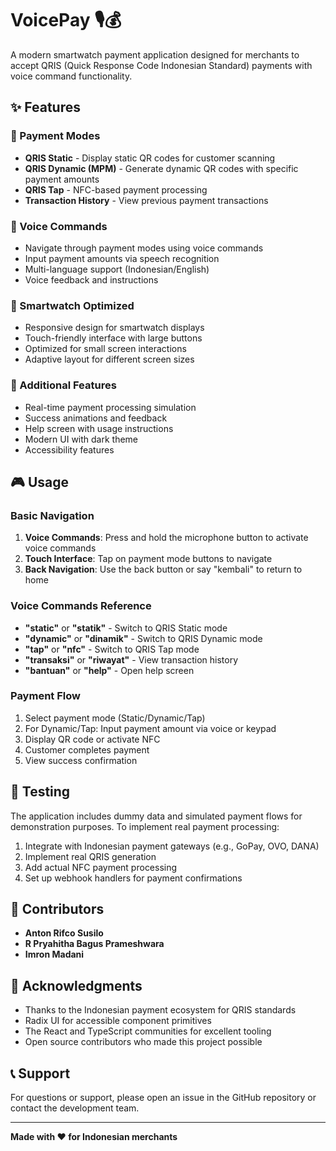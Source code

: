 # VoicePay 🎙️💰

A modern smartwatch payment application designed for merchants to accept QRIS (Quick Response Code Indonesian Standard) payments with voice command functionality.

## ✨ Features

### 🎯 Payment Modes
- **QRIS Static** - Display static QR codes for customer scanning
- **QRIS Dynamic (MPM)** - Generate dynamic QR codes with specific payment amounts
- **QRIS Tap** - NFC-based payment processing
- **Transaction History** - View previous payment transactions

### 🎤 Voice Commands
- Navigate through payment modes using voice commands
- Input payment amounts via speech recognition
- Multi-language support (Indonesian/English)
- Voice feedback and instructions

### 📱 Smartwatch Optimized
- Responsive design for smartwatch displays
- Touch-friendly interface with large buttons
- Optimized for small screen interactions
- Adaptive layout for different screen sizes

### 🔧 Additional Features
- Real-time payment processing simulation
- Success animations and feedback
- Help screen with usage instructions
- Modern UI with dark theme
- Accessibility features

## 🎮 Usage

### Basic Navigation
1. **Voice Commands**: Press and hold the microphone button to activate voice commands
2. **Touch Interface**: Tap on payment mode buttons to navigate
3. **Back Navigation**: Use the back button or say "kembali" to return to home

### Voice Commands Reference
- **"static"** or **"statik"** - Switch to QRIS Static mode
- **"dynamic"** or **"dinamik"** - Switch to QRIS Dynamic mode  
- **"tap"** or **"nfc"** - Switch to QRIS Tap mode
- **"transaksi"** or **"riwayat"** - View transaction history
- **"bantuan"** or **"help"** - Open help screen

### Payment Flow
1. Select payment mode (Static/Dynamic/Tap)
2. For Dynamic/Tap: Input payment amount via voice or keypad
3. Display QR code or activate NFC
4. Customer completes payment
5. View success confirmation


## 🧪 Testing

The application includes dummy data and simulated payment flows for demonstration purposes. To implement real payment processing:

1. Integrate with Indonesian payment gateways (e.g., GoPay, OVO, DANA)
2. Implement real QRIS generation
3. Add actual NFC payment processing
4. Set up webhook handlers for payment confirmations

## 👥 Contributors

- **Anton Rifco Susilo** 
- **R Pryahitha Bagus Prameshwara**  
- **Imron Madani** 

## 🙏 Acknowledgments

- Thanks to the Indonesian payment ecosystem for QRIS standards
- Radix UI for accessible component primitives
- The React and TypeScript communities for excellent tooling
- Open source contributors who made this project possible

## 📞 Support

For questions or support, please open an issue in the GitHub repository or contact the development team.

---

**Made with ❤️ for Indonesian merchants**
